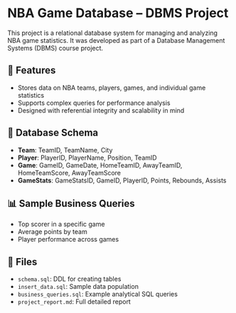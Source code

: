 # NBA Game Database – DBMS Project

This project is a relational database system for managing and analyzing NBA game statistics. It was developed as part of a Database Management Systems (DBMS) course project.

## 📌 Features
- Stores data on NBA teams, players, games, and individual game statistics
- Supports complex queries for performance analysis
- Designed with referential integrity and scalability in mind

## 🧱 Database Schema
- **Team**: TeamID, TeamName, City  
- **Player**: PlayerID, PlayerName, Position, TeamID  
- **Game**: GameID, GameDate, HomeTeamID, AwayTeamID, HomeTeamScore, AwayTeamScore  
- **GameStats**: GameStatsID, GameID, PlayerID, Points, Rebounds, Assists  

## 📊 Sample Business Queries
- Top scorer in a specific game
- Average points by team
- Player performance across games

## 📁 Files
- `schema.sql`: DDL for creating tables
- `insert_data.sql`: Sample data population
- `business_queries.sql`: Example analytical SQL queries
- `project_report.md`: Full detailed report
